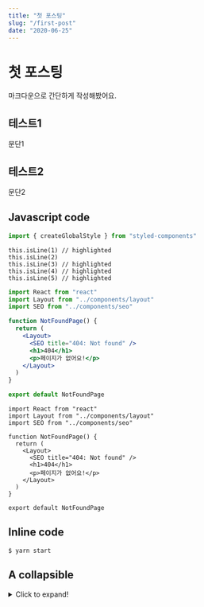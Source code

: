 ```yaml
---
title: "첫 포스팅"
slug: "/first-post"
date: "2020-06-25"
---
```


# 첫 포스팅

마크다운으로 간단하게 작성해봤어요.

## 테스트1

문단1

## 테스트2

문단2

## Javascript code

```js
import { createGlobalStyle } from "styled-components"
```

```js{1,3-5}
this.isLine(1) // highlighted
this.isLine(2)
this.isLine(3) // highlighted
this.isLine(4) // highlighted
this.isLine(5) // highlighted
```

```jsx
import React from "react"
import Layout from "../components/layout"
import SEO from "../components/seo"

function NotFoundPage() {
  return (
    <Layout>
      <SEO title="404: Not found" />
      <h1>404</h1>
      <p>페이지가 없어요!</p>
    </Layout>
  )
}

export default NotFoundPage
```

```tsx
import React from "react"
import Layout from "../components/layout"
import SEO from "../components/seo"

function NotFoundPage() {
  return (
    <Layout>
      <SEO title="404: Not found" />
      <h1>404</h1>
      <p>페이지가 없어요!</p>
    </Layout>
  )
}

export default NotFoundPage
```

## Inline code

`$ yarn start`

## A collapsible

<details>
  <summary>Click to expand!</summary>

### hi...

```js
function() {}
```

</details>
